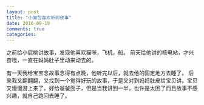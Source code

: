 ```yaml
---
layout: post
title: "小面包喜欢听的故事"
date: 2016-09-19
comments: true
categories:
---
```


之前给小屁桃讲故事，发现他喜欢猫咪，飞机，船。
前天给他讲的核电站，才兴奋哦，一直在妈妈肚子里动来动去的。

有一天我给宝宝念故事念得有点晚，他听完以后，就去他的固定地方去睡了。
后来我又翻翻翻，又找到一个觉得好玩的故事，于是又对到妈妈肚皮给宝贝讲。宝贝又慢慢游上来了，好给爸爸面子，但是当我讲到一半，也许是太困了而且故事不感兴趣，就自己跑回去睡了。
